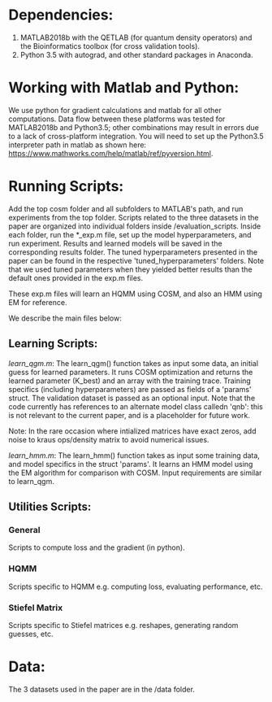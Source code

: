 # Dependencies:
1. MATLAB2018b with the QETLAB (for quantum density operators) and the Bioinformatics toolbox (for cross validation tools).
2. Python 3.5 with autograd, and other standard packages in Anaconda.

# Working with Matlab and Python:
We use python for gradient calculations and matlab for all other computations. Data flow between these platforms was tested for MATLAB2018b and Python3.5; other combinations may result in errors due to a lack of cross-platform integration. You will need to set up the Python3.5 interpreter path in matlab as shown here: https://www.mathworks.com/help/matlab/ref/pyversion.html.

# Running Scripts:
Add the top cosm folder and all subfolders to MATLAB's path, and run experiments from the top folder. Scripts related to the three datasets in the paper are organized into individual folders inside /evaluation_scripts. Inside each folder, run the *_exp.m file, set up the model hyperparameters, and run experiment. Results and learned models will be saved in the corresponding results folder. The tuned hyperparameters presented in the paper can be found in the respective 'tuned_hyperparameters' folders. Note that we used tuned parameters when they yielded better results than the default ones provided in the exp.m files.

These exp.m files will learn an HQMM using COSM, and also an HMM using EM for reference.

We describe the main files below:

## Learning Scripts:

*learn_qgm.m*: The learn_qgm() function takes as input some data, an initial guess for learned parameters. It runs COSM optimization and returns the learned parameter (K_best) and an array with the training trace. Training specifics (including hyperparameters) are passed as fields of a 'params' struct. The validation dataset is passed as an optional input. Note that the code currently has references to an alternate model class calledn 'qnb': this is not relevant to the current paper, and is a placeholder for future work.

Note: In the rare occasion where intialized matrices have exact zeros, add noise to kraus ops/density matrix to avoid numerical issues.

*learn_hmm.m*: The learn_hmm() function takes as input some training data, and model specifics in the struct 'params'. It learns an HMM model using the EM algorithm for comparison with COSM. Input requirements are similar to learn_qgm.


## Utilities Scripts:
### General
Scripts to compute loss and the gradient (in python).

### HQMM
Scripts specific to HQMM e.g. computing loss, evaluating performance, etc.

### Stiefel Matrix
Scripts specific to Stiefel matrices e.g. reshapes, generating random guesses, etc.

# Data:
The 3 datasets used in the paper are in the /data folder.

    
